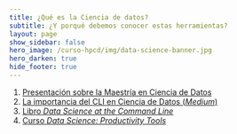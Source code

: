 ```yaml
---
title: ¿Qué es la Ciencia de datos?
subtitle: ¿Y porqué debemos conocer estas herramientas?
layout: page
show_sidebar: false
hero_image: /curso-hpcd/img/data-science-banner.jpg
hero_darken: true
hide_footer: true
---
```



1. [Presentación sobre la Maestría en Ciencia de Datos](https://github.com/mcd-unison/curso-hpcd/raw/main/intro/MCD-rapida.pdf)
2. [La importancia del CLI en Ciencia de Datos (*Medium*)](https://towardsdatascience.com/should-you-pick-up-linux-skills-for-data-science-in-2021-9458736d156a)
3. [Libro *Data Science at the Command Line*](https://datascienceatthecommandline.com/2e/)
4. [Curso *Data Science: Productivity Tools*](https://www.edx.org/course/data-science-productivity-tools)
